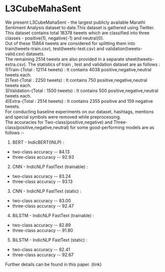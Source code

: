 # L3CubeMahaSent

We present L3CubeMahaSent - the largest publicly available Marathi Sentiment Analysis dataset to date.This dataset is gathered using Twitter.<br>
This dataset contains total 18378 tweets which are classified into three classes - positive(1), negative(-1) and neutral(0).<br>
Out of these 15864 tweets are considered for splitting them into train(tweets-train.csv), test(tweets-test.csv) and validation(tweets-valid.csv) datasets.<br>
The remaining 2514 tweets are also provided in a separate sheet(tweets-extra.csv). The statistics of train , test and validation dataset are as follows : <br>
1)Train-(Total : 12114 tweets) : It contains 4038 positive,negative,neutral tweets each.<br>
2)Test-(Total : 2250 tweets) : It contains 750 positive,negative,neutral tweets each.<br>
3)Validation-(Total : 1500 tweets) : It contains 500 positive,negative,neutral tweets each.<br>
4)Extra-(Total : 2514 tweets) : It contains 2355 positive and 159 negative tweets.<br>
For conducting baseline experiments on our dataset, hashtags, mentions and special symbols were removed while preprocessing.<br>
The accuracies for Two-class(positive,negative) and Three-class(positive,negative,neutral) for some good-performing models are as follows :-<br>

1) BERT - IndicBERT(INLP) : 
- two-class accuracy -- 84.13
- three-class accuracy -- 92.93
2) CNN - IndicNLP FastText (trainable) :
- two-class accuracy -- 83.24
- three-class accuracy -- 93.13
3) CNN - IndicNLP FastText (static) :
- two-class accuracy -- 83.00
- three-class accuracy -- 92.47
4) BiLSTM - IndicNLP FastText (trainable) :
- two-class accuracy -- 82.89
- three-class accuracy -- 91.80
5) BiLSTM - IndicNLP FastText (static) :
- two-class accuracy -- 82.41
- three-class accuracy -- 92.67

Further details can be found in this paper. (link)
